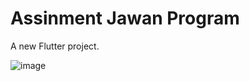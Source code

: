 # Assinment Jawan Program 

A new Flutter project.

![image](https://user-images.githubusercontent.com/31079097/119708666-d0e43580-be75-11eb-90c1-2a61d02f66da.png)
